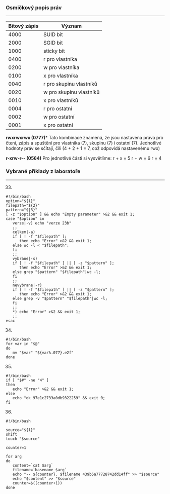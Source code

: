 ### Osmičkový popis práv
-----------

| Bitový zápis | Význam |
| ----- | ------ |
| 4000 | SUID bit |
| 2000 | SGID bit |
| 1000 | sticky bit |
| 0400 | r pro vlastníka |
| 0200 | w pro vlastníka |
| 0100 | x pro vlastníka |
| 0040 | r pro skupinu vlastníků |
| 0020 | w pro skupinu vlastníků |
| 0010 | x pro vlastníků |
| 0004 | r pro ostatní |
| 0002 | w pro ostatní |
| 0001 | x pro ostatní |

**rwxrwxrwx	(0777)***
Tato kombinace znamená, že jsou nastavena práva pro čtení, zápis a spuštění pro vlastníka (7), skupinu (7) i ostatní (7). Jednotlivé hodnoty práv se sčítají, čili (4 + 2 + 1 = 7, což odpovídá nastavenému rwx)

**r-xrw-r--	(0564)**
Pro jednotlivé části si vysvětlíme:
r + x = 5
r + w = 6
r = 4

### Vybrané příklady z laboratoře
-----------
33)

```shell
#!/bin/bash
option="${1}"
filepath="${2}"
pattern="${3}"
[ -z "$option" ] && echo "Empty parameter" >&2 && exit 1;
case "$option" in
   verze|-v) echo "verze 23b"
   ;;
   celkem|-a)
   if [ ! -f "$filepath" ];
      then echo "Error" >&2 && exit 1;
   else wc -l < "$filepath";
   fi
   ;;
   vybrane|-s)
   if [ ! -f "$filepath" ] || [ -z "$pattern" ];
      then echo "Error" >&2 && exit 1;
   else grep "$pattern" "$filepath"|wc -l;
   fi
   ;;
   nevybrane|-r)
   if [ ! -f "$filepath" ] || [ -z "$pattern" ];
      then echo "Error" >&2 && exit 1;
   else grep -v "$pattern" "$filepath"|wc -l;
   fi
   ;;
   *) echo "Error" >&2 && exit 1;
   ;;
esac
```

34)

```shell
#!/bin/bash
for var in "$@"
do
   mv "$var" "${var%.077}.e2f"
done
```

35)

```
#!/bin/bash
if [ "$#" -ne "4" ]
then
   echo "Error" >&2 && exit 1;
else
   echo "ok 97e1c2733a0db9322259" && exit 0;
fi
```

36)
```
#!/bin/bash

source="${1}"
shift
touch "$source"

counter=1

for arg
do
   content=`cat $arg`
   filename=`basename $arg`
   echo "-- ${counter}. $filename 439b5a77728742dd14ff" >> "$source"
   echo "$content" >> "$source"
   counter=$((counter+1))
done
```
